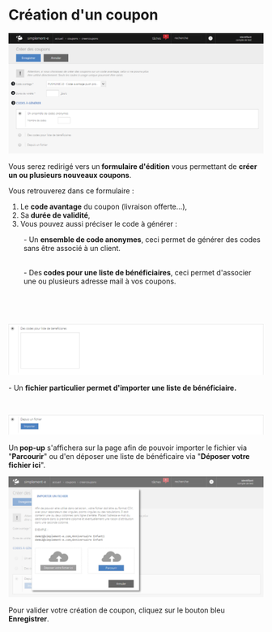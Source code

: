# Création d'un coupon


![editcoupon-screenshotfionajoupilancom20150812092404](images/editcoupon-screenshotfionajoupilancom20150812092404.png)


<p>Vous serez redirig&eacute; vers un<strong> formulaire d'&eacute;dition</strong> vous permettant de <strong>cr&eacute;er un ou plusieurs nouveaux coupons</strong>.</p>
<p>Vous retrouverez dans ce formulaire :</p>
<ol>
<li>Le <strong>code avantage</strong> du coupon (livraison offerte...),</li>
<li>Sa<strong> dur&eacute;e de validit&eacute;</strong>,</li>
<li>Vous pouvez aussi pr&eacute;ciser le code &agrave; g&eacute;n&eacute;rer :</li>
</ol>
<p style="padding-left: 30px;">- Un <strong>ensemble de code anonymes</strong>,&nbsp;ceci permet de g&eacute;n&eacute;rer des codes sans &ecirc;tre associ&eacute; &agrave; un client.</p>
<p style="padding-left: 30px;"><br />- Des<strong> codes pour une liste de b&eacute;n&eacute;ficiaires</strong>, ceci permet d'associer une ou plusieurs adresse mail &agrave; vos coupons.</p>
<p style="padding-left: 30px;">&nbsp;</p>
<p>&nbsp;</p>


![editcoupon-1](images/editcoupon-1.png)


<p>- Un <strong>fichier particulier&nbsp;permet d'importer une liste de b&eacute;n&eacute;ficiaire.</strong></p>
<p>&nbsp;</p>


![editcoupon-2](images/editcoupon-2.png)


<p>Un<strong> pop-up</strong> s'affichera sur la page afin de pouvoir importer le fichier via "<strong>Parcourir</strong>" ou d'en d&eacute;poser une liste de b&eacute;n&eacute;ficaire&nbsp;via "<strong>D&eacute;poser votre fichier ici</strong>".</p>


![editcoupon-screenshotfionajoupilancom20150812093546](images/editcoupon-screenshotfionajoupilancom20150812093546.png)


<p>Pour valider votre cr&eacute;ation de coupon, cliquez sur le bouton bleu <strong>Enregistrer</strong>.</p>

